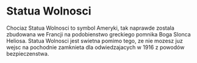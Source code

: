 # Statua Wolnosci

Chociaz Statua Wolnosci to symbol Ameryki, tak naprawde zostala zbudowana we
Francji na podobienstwo greckiego pomnika Boga Slonca Heliosa. Statua Wolnosci
jest swietna pomimo tego, ze nie mozesz juz wejsc na pochodnie zamknieta dla
odwiedzajacych w 1916 z powodów bezpieczenstwa.
